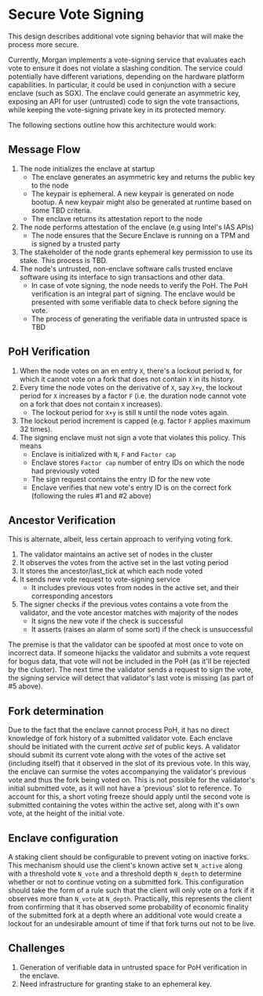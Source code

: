 # Secure Vote Signing

This design describes additional vote signing behavior that will make the
process more secure.

Currently, Morgan implements a vote-signing service that evaluates each vote to
ensure it does not violate a slashing condition. The service could potentially
have different variations, depending on the hardware platform capabilities. In
particular, it could be used in conjunction with a secure enclave (such as SGX).
The enclave could generate an asymmetric key, exposing an API for user
(untrusted) code to sign the vote transactions, while keeping the vote-signing
private key in its protected memory.

The following sections outline how this architecture would work:

## Message Flow

1. The node initializes the enclave at startup
    * The enclave generates an asymmetric key and returns the public key to the
      node
    * The keypair is ephemeral. A new keypair is generated on node bootup. A
      new keypair might also be generated at runtime based on some TBD
      criteria.
    * The enclave returns its attestation report to the node
2. The node performs attestation of the enclave (e.g using Intel's IAS APIs)
    * The node ensures that the Secure Enclave is running on a TPM and is
      signed by a trusted party
3. The stakeholder of the node grants ephemeral key permission to use its stake.
   This process is TBD.
4. The node's untrusted, non-enclave software calls trusted enclave software
   using its interface to sign transactions and other data.
    * In case of vote signing, the node needs to verify the PoH. The PoH
     verification is an integral part of signing. The enclave would be
     presented with some verifiable data to check before signing the vote.
    * The process of generating the verifiable data in untrusted space is TBD

## PoH Verification

1. When the node votes on an en entry `X`, there's a lockout period `N`, for
which it cannot vote on a fork that does not contain `X` in its history.
2. Every time the node votes on the derivative of `X`, say `X+y`, the lockout
period for `X` increases by a factor `F` (i.e. the duration node cannot vote on
a fork that does not contain `X` increases).
    * The lockout period for `X+y` is still `N` until the node votes again.
3. The lockout period increment is capped (e.g. factor `F` applies maximum 32
times).
4. The signing enclave must not sign a vote that violates this policy. This
means
    * Enclave is initialized with `N`, `F` and `Factor cap`
    * Enclave stores `Factor cap` number of entry IDs on which the node had
      previously voted
    * The sign request contains the entry ID for the new vote
    * Enclave verifies that new vote's entry ID is on the correct fork
      (following the rules #1 and #2 above)

## Ancestor Verification

This is alternate, albeit, less certain approach to verifying voting fork.
1. The validator maintains an active set of nodes in the cluster
2. It observes the votes from the active set in the last voting period
3. It stores the ancestor/last_tick at which each node voted
4. It sends new vote request to vote-signing service
    * It includes previous votes from nodes in the active set, and their
      corresponding ancestors
5. The signer checks if the previous votes contains a vote from the validator,
and the vote ancestor matches with majority of the nodes
    * It signs the new vote if the check is successful
    * It asserts (raises an alarm of some sort) if the check is unsuccessful

The premise is that the validator can be spoofed at most once to vote on
incorrect data. If someone hijacks the validator and submits a vote request for
bogus data, that vote will not be included in the PoH (as it'll be rejected by
the cluster). The next time the validator sends a request to sign the vote, the
signing service will detect that validator's last vote is missing (as part of
#5 above).

## Fork determination

Due to the fact that the enclave cannot process PoH, it has no direct knowledge
of fork history of a submitted validator vote. Each enclave should be initiated
with the current *active set* of public keys. A validator should submit its
current vote along with the votes of the active set (including itself) that it
observed in the slot of its previous vote. In this way, the enclave can surmise
the votes accompanying the validator's previous vote and thus the fork being
voted on. This is not possible for the validator's initial submitted vote, as
it will not have a 'previous' slot to reference. To account for this, a short
voting freeze should apply until the second vote is submitted containing the
votes within the active set, along with it's own vote, at the height of the
initial vote.

## Enclave configuration

A staking client should be configurable to prevent voting on inactive forks.
This mechanism should use the client's known active set `N_active` along with a
threshold vote `N_vote` and a threshold depth `N_depth` to determine whether or
not to continue voting on a submitted fork. This configuration should take the
form of a rule such that the client will only vote on a fork if it observes
more than `N_vote` at `N_depth`. Practically, this represents the client from
confirming that it has observed some probability of economic finality of the
submitted fork at a depth where an additional vote would create a lockout for
an undesirable amount of time if that fork turns out not to be live.

## Challenges

1. Generation of verifiable data in untrusted space for PoH verification in the
   enclave.
2. Need infrastructure for granting stake to an ephemeral key.
